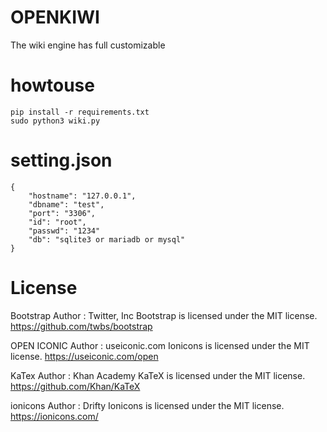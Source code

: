OPENKIWI
===

The wiki engine has full customizable  

howtouse  
===

    pip install -r requirements.txt  
    sudo python3 wiki.py  

setting.json
===

    {  
        "hostname": "127.0.0.1",
        "dbname": "test",  
        "port": "3306",  
        "id": "root",  
        "passwd": "1234"  
        "db": "sqlite3 or mariadb or mysql"  
    }  

License
===

Bootstrap
Author : Twitter, Inc
Bootstrap is licensed under the MIT license.
https://github.com/twbs/bootstrap

OPEN ICONIC
Author : useiconic.com
Ionicons is licensed under the MIT license.
https://useiconic.com/open

KaTex
Author : Khan Academy
KaTeX is licensed under the MIT license.
https://github.com/Khan/KaTeX

ionicons
Author : Drifty
Ionicons is licensed under the MIT license.
https://ionicons.com/